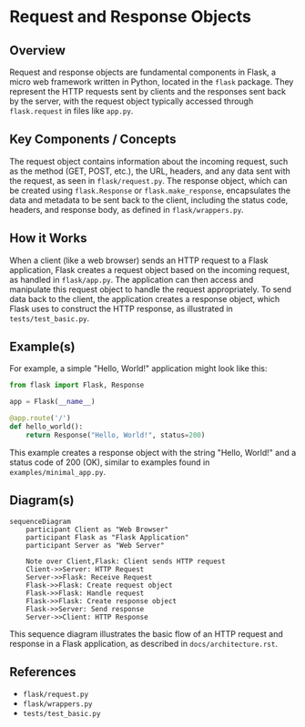 # Request and Response Objects
## Overview
Request and response objects are fundamental components in Flask, a micro web framework written in Python, located in the `flask` package. They represent the HTTP requests sent by clients and the responses sent back by the server, with the request object typically accessed through `flask.request` in files like `app.py`.

## Key Components / Concepts
The request object contains information about the incoming request, such as the method (GET, POST, etc.), the URL, headers, and any data sent with the request, as seen in `flask/request.py`. The response object, which can be created using `flask.Response` or `flask.make_response`, encapsulates the data and metadata to be sent back to the client, including the status code, headers, and response body, as defined in `flask/wrappers.py`.

## How it Works
When a client (like a web browser) sends an HTTP request to a Flask application, Flask creates a request object based on the incoming request, as handled in `flask/app.py`. The application can then access and manipulate this request object to handle the request appropriately. To send data back to the client, the application creates a response object, which Flask uses to construct the HTTP response, as illustrated in `tests/test_basic.py`.

## Example(s)
For example, a simple "Hello, World!" application might look like this:
```python
from flask import Flask, Response

app = Flask(__name__)

@app.route('/')
def hello_world():
    return Response("Hello, World!", status=200)
```
This example creates a response object with the string "Hello, World!" and a status code of 200 (OK), similar to examples found in `examples/minimal_app.py`.

## Diagram(s)
```mermaid
sequenceDiagram
    participant Client as "Web Browser"
    participant Flask as "Flask Application"
    participant Server as "Web Server"

    Note over Client,Flask: Client sends HTTP request
    Client->>Server: HTTP Request
    Server->>Flask: Receive Request
    Flask->>Flask: Create request object
    Flask->>Flask: Handle request
    Flask->>Flask: Create response object
    Flask->>Server: Send response
    Server->>Client: HTTP Response
```
This sequence diagram illustrates the basic flow of an HTTP request and response in a Flask application, as described in `docs/architecture.rst`.

## References
- `flask/request.py`
- `flask/wrappers.py`
- `tests/test_basic.py`